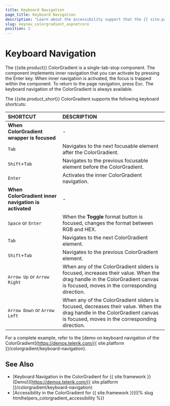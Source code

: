 ```yaml
---
title: Keyboard Navigation
page_title: Keyboard Navigation
description: "Learn about the accessibility support that the {{ site.product }} ColorGradient component provides through its keyboard navigation functionality."
slug: keynav_colorgradient_aspnetcore
position: 2
---
```


# Keyboard Navigation

The {{site.product}} ColorGradient is a single-tab-stop component. The component implements inner navigation that you can activate by pressing the Enter key. When inner navigation is activated, the focus is trapped within the component. To return to the page navigation, press Esc. The keyboard navigation of the ColorGradient is always available.

The {{site.product_short}} ColorGradient supports the following keyboard shortcuts:

| SHORTCUT						| DESCRIPTION				|
|:---                 |:---                  |
| **When ColorGradient wrapper is focused** | - |                  |
| `Tab` | Navigates to the next focusable element after the ColorGradient. |
| `Shift`+`Tab` | Navigates to the previous focusable element before the ColorGradient. |
| `Enter` | Activates the inner ColorGradient navigation. |
| **When ColorGradient inner navigation is activated** | - |                                        |
| `Space` or `Enter`             | When the **Toggle** format button is focused, changes the format between RGB and HEX.|
| `Tab`               | Navigates to the next ColorGradient element.|
| `Shift`+`Tab`    | Navigates to the previous ColorGradient element.|
| `Arrow Up` or `Arrow Right`    | When any of the ColorGradient sliders is focused, increases their value. When the drag handle in the ColorGradient canvas is focused, moves in the corresponding direction.|
| `Arrow Down` or `Arrow Left`    | When any of the ColorGradient sliders is focused, decreases their value. When the drag handle in the ColorGradient canvas is focused, moves in the corresponding direction.|

For a complete example, refer to the [demo on keyboard navigation of the ColorGradient](https://demos.telerik.com/{{ site.platform }}/colorgradient/keyboard-navigation).

## See Also

* [Keyboard Navigation in the ColorGradient for {{ site.framework }} (Demo)](https://demos.telerik.com/{{ site.platform }}/colorgradient/keyboard-navigation)
* [Accessibility in the ColorGradient for {{ site.framework }}]({% slug htmlhelpers_colorgradient_accessibility %})
